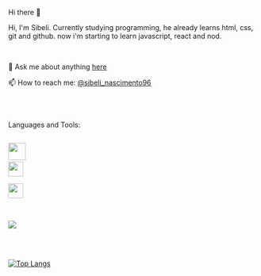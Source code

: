 Hi there :pray:


Hi, I'm Sibeli. Currently studying programming, he already learns html, css, git and github. now i'm starting to learn javascript, react and nod.

<br>

💬 Ask me about anything <a href="https://www.linkedin.com/in/sibeli-nascimento-1544b1240"> here </a>

📫 How to reach me: <a href="https://instagram.com/sibeli_nascimento96?igshid=YmMyMTA2M2Y=">@sibeli_nascimento96</a>

<br>

<p align="left">
 <br />
 Languages and Tools:
 </p>

<code> <img  height="35" src="https://www.pngkey.com/png/detail/947-9477750_1499794874html5-js-css3-logo-png-html-5.png"></code>
<code>
<img height="30" src="https://img.portalgsti.com.br/OwNVOPZfoZVBZfg9d5XN7bJu62c=/200x200/https://www.portalgsti.com.br/media/uploads/community/2016/04/25/nodejs.png">
</code>
<code>
<img height="30" src="https://www.nicepng.com/png/detail/222-2224705_react-js-logo.png"></code>

<br>

[![](https://github-readme-stats.vercel.app/api?username=sibelibel26&show_icons=true&theme=buefy)](https://github.com/rodolfomori/github-readme-stats)

<br>
<br>

[![Top Langs](https://github-readme-stats.vercel.app/api/top-langs/?username=sibelibel26&layout=compact&show_icons=true&theme=buefy)](https://github.com/rodolfomori/github-readme-stats)
